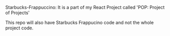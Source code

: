 Starbucks-Frappuccino:
It is a part of my React Project called 'POP: Project of Projects'

This repo will also have Starbucks Frappucino code and not the whole project code.
